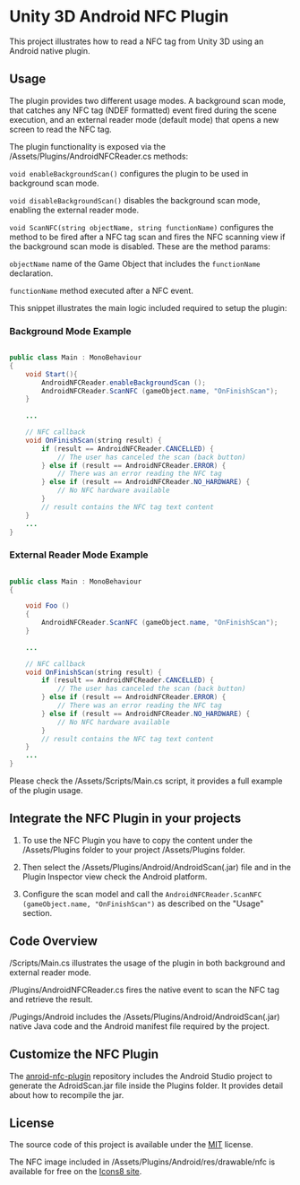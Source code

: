 # Unity 3D Android NFC Plugin

This project illustrates how to read a NFC tag from Unity 3D using an Android native plugin.

## Usage

The plugin provides two different usage modes. A background scan mode, that catches any NFC tag (NDEF formatted) event fired during the scene execution, and an external reader mode (default mode) that opens a new screen to read the NFC tag.

The plugin functionality is exposed via the /Assets/Plugins/AndroidNFCReader.cs methods:

`void enableBackgroundScan()` configures the plugin to be used in background scan mode.

`void disableBackgroundScan()` disables the background scan mode, enabling the external reader mode.

`void ScanNFC(string objectName, string functionName)` configures the method to be fired after a NFC tag scan and fires the NFC scanning view if the background scan mode is disabled. These are the method params:

`objectName` name of the Game Object that includes the `functionName` declaration.

`functionName` method executed after a NFC event.

This snippet illustrates the main logic included required to setup the plugin: 

### Background Mode Example


```java

public class Main : MonoBehaviour
{
	void Start(){
		AndroidNFCReader.enableBackgroundScan ();
		AndroidNFCReader.ScanNFC (gameObject.name, "OnFinishScan");
	}
	
	...

	// NFC callback
	void OnFinishScan(string result) {
		if (result == AndroidNFCReader.CANCELLED) {
			// The user has canceled the scan (back button)
		} else if (result == AndroidNFCReader.ERROR) {
			// There was an error reading the NFC tag
		} else if (result == AndroidNFCReader.NO_HARDWARE) {
			// No NFC hardware available
		}
		// result contains the NFC tag text content
	}
	...
}

```

### External Reader Mode Example


```java

public class Main : MonoBehaviour
{

	void Foo ()
	{
		AndroidNFCReader.ScanNFC (gameObject.name, "OnFinishScan");
	}
	
	...

	// NFC callback
	void OnFinishScan(string result) {
		if (result == AndroidNFCReader.CANCELLED) {
			// The user has canceled the scan (back button)
		} else if (result == AndroidNFCReader.ERROR) {
			// There was an error reading the NFC tag
		} else if (result == AndroidNFCReader.NO_HARDWARE) {
			// No NFC hardware available
		}
		// result contains the NFC tag text content
	}
	...
}
```

Please check the /Assets/Scripts/Main.cs script, it provides a full example of the plugin usage.


## Integrate the NFC Plugin in your projects

1. To use the NFC Plugin you have to copy the content under the  /Assets/Plugins folder to your project /Assets/Plugins folder.

2. Then select the /Assets/Plugins/Android/AndroidScan(.jar) file and in the Plugin Inspector view check the Android platform.

3. Configure the scan model and call the `AndroidNFCReader.ScanNFC (gameObject.name, "OnFinishScan")` as described on the "Usage" section.

## Code Overview

/Scripts/Main.cs illustrates the usage of the plugin in both background and external reader mode.

/Plugins/AndroidNFCReader.cs fires the native event to scan the NFC tag and retrieve the result.

/Pugings/Android includes the /Assets/Plugins/Android/AndroidScan(.jar) native Java code and the Android manifest file required by the project.


## Customize the NFC Plugin

The [anroid-nfc-plugin](https://github.com/twisprite-developers/glortens-dungeon) repository includes the Android Studio project to generate the AdroidScan.jar file inside the Plugins folder. It provides detail about how to recompile the jar.

## License

The source code of this project is available under the [MIT](https://opensource.org/licenses/MIT) license.

The NFC image included in /Assets/Plugins/Android/res/drawable/nfc is available for free on the [Icons8 site](https://icons8.com/web-app/2305/nfc-sign).




